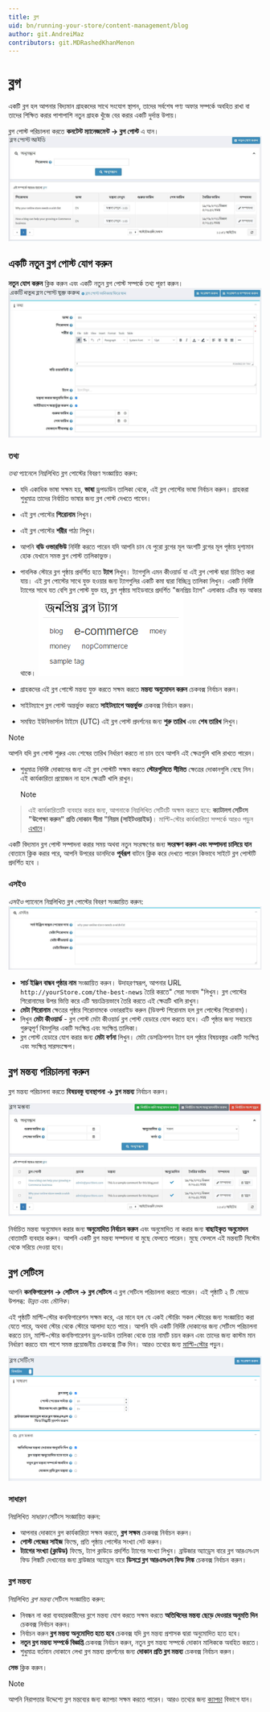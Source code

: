 ```yaml
---
title: ব্লগ
uid: bn/running-your-store/content-management/blog
author: git.AndreiMaz
contributors: git.MDRashedKhanMenon
---
```


# ব্লগ

একটি ব্লগ হল আপনার বিদ্যমান গ্রাহকদের সাথে সংযোগ স্থাপন, তাদের সর্বশেষ পণ্য অফার সম্পর্কে অবহিত রাখা বা তাদের শিক্ষিত করার পাশাপাশি নতুন গ্রাহক খুঁজে বের করার একটি দুর্দান্ত উপায়।

ব্লগ পোস্ট পরিচালনা করতে **কনটেন্ট ম্যানেজমেন্ট → ব্লগ পোস্ট** এ যান।
![ব্লগ পোস্ট](_static/blog/blog1.jpg)

## একটি নতুন ব্লগ পোস্ট যোগ করুন

**নতুন যোগ করুন** ক্লিক করুন এবং একটি নতুন ব্লগ পোস্ট সম্পর্কে তথ্য পূরণ করুন।
![একটি নতুন ব্লগ পোস্ট যোগ করুন](_static/blog/add-new.jpg)

### তথ্য
*তথ্য* প্যানেলে নিম্নলিখিত ব্লগ পোস্টের বিবরণ সংজ্ঞায়িত করুন:
* যদি একাধিক ভাষা সক্ষম হয়, **ভাষা** ড্রপডাউন তালিকা থেকে, এই ব্লগ পোস্টের ভাষা নির্বাচন করুন। গ্রাহকরা শুধুমাত্র তাদের নির্বাচিত ভাষার জন্য ব্লগ পোস্ট দেখতে পাবেন।
* এই ব্লগ পোস্টের **শিরোনাম** লিখুন।
* এই ব্লগ পোস্টের **শরীর** পাঠ্য লিখুন।
* আপনি **বডি ওভারভিউ** নির্দিষ্ট করতে পারেন যদি আপনি চান যে পুরো ব্লগের মূল অংশটি ব্লগের মূল পৃষ্ঠায় দৃশ্যমান হোক যেখানে সমস্ত ব্লগ পোস্ট তালিকাভুক্ত।
* পাবলিক স্টোরে ব্লগ পৃষ্ঠায় প্রদর্শিত হতে **ট্যাগ** লিখুন। ট্যাগগুলি এমন কীওয়ার্ড যা এই ব্লগ পোস্ট দ্বারা চিহ্নিত করা যায়। এই ব্লগ পোস্টের সাথে যুক্ত হওয়ার জন্য ট্যাগগুলির একটি কমা দ্বারা বিচ্ছিন্ন তালিকা লিখুন। একটি নির্দিষ্ট ট্যাগের সাথে যত বেশি ব্লগ পোস্ট যুক্ত হয়, ব্লগ পৃষ্ঠায় সাইডবারে প্রদর্শিত "জনপ্রিয় ট্যাগ" এলাকায় এটির বড় আকার থাকে।
   ![পি৩](_static/blog/Blog3.png)

* গ্রাহকদের এই ব্লগ পোস্টে মন্তব্য যুক্ত করতে সক্ষম করতে **মন্তব্য অনুমোদন করুন** চেকবক্স নির্বাচন করুন।
* সাইটম্যাপে ব্লগ পোস্ট অন্তর্ভুক্ত করতে **সাইটম্যাপে অন্তর্ভুক্ত** চেকবক্স নির্বাচন করুন।
* সমন্বিত ইউনিভার্সাল টাইমে (UTC) এই ব্লগ পোস্ট প্রদর্শনের জন্য **শুরু তারিখ** এবং **শেষ তারিখ** লিখুন।

 > [!NOTE]
 >
 > আপনি যদি ব্লগ পোস্ট শুরুর এবং শেষের তারিখ নির্ধারণ করতে না চান তবে আপনি এই ক্ষেত্রগুলি খালি রাখতে পারেন।

- শুধুমাত্র নির্দিষ্ট দোকানের জন্য এই ব্লগ পোস্টটি সক্ষম করতে **স্টোরগুলিতে সীমিত** ক্ষেত্রের দোকানগুলি বেছে নিন। এই কার্যকারিতা প্রয়োজন না হলে ক্ষেত্রটি খালি রাখুন।
  > [!NOTE]
  >
> এই কার্যকারিতাটি ব্যবহার করার জন্য, আপনাকে নিম্নলিখিত সেটিংটি অক্ষম করতে হবে: **ক্যাটালগ সেটিংস "উপেক্ষা করুন" প্রতি দোকান সীমা "নিয়ম (সাইটওয়াইড)**। মাল্টি-স্টোর কার্যকারিতা সম্পর্কে আরও পড়ুন [এখানে](xref:bn/getting-start/advanced-configuration/multi-store)।

একটি বিদ্যমান ব্লগ পোস্ট সম্পাদনা করার সময় অথবা নতুন সংরক্ষণের জন্য **সংরক্ষণ করুন এবং সম্পাদনা চালিয়ে যান** বোতামে ক্লিক করার পরে, আপনি উপরের ডানদিকে **পূর্বরূপ** বাটনে ক্লিক করে দেখতে পারেন কিভাবে সাইটে ব্লগ পোস্টটি প্রদর্শিত হবে ।

### এসইও
*এসইও* প্যানেলে নিম্নলিখিত ব্লগ পোস্টের বিবরণ সংজ্ঞায়িত করুন:
![ব্লগ পোস্টের জন্য এসইও](_static/blog/blog4.jpg)

- **সার্চ ইঞ্জিন বান্ধব পৃষ্ঠার নাম** সংজ্ঞায়িত করুন। উদাহরণস্বরূপ, আপনার URL `http://yourStore.com/the-best-news` তৈরি করতে" সেরা সংবাদ "লিখুন। ব্লগ পোস্টের শিরোনামের উপর ভিত্তি করে এটি স্বয়ংক্রিয়ভাবে তৈরি করতে এই ক্ষেত্রটি খালি রাখুন।
- **মেটা শিরোনাম** ক্ষেত্রের পৃষ্ঠার শিরোনামকে ওভাররাইড করুন (ডিফল্ট শিরোনাম হল ব্লগ পোস্টের শিরোনাম)।
- লিখুন **মেটা কীওয়ার্ড** - ব্লগ পোস্ট মেটা কীওয়ার্ড ব্লগ পোস্ট হেডারে যোগ করতে হবে। এটি পৃষ্ঠার জন্য সবচেয়ে গুরুত্বপূর্ণ থিমগুলির একটি সংক্ষিপ্ত এবং সংক্ষিপ্ত তালিকা।
- ব্লগ পোস্ট হেডারে যোগ করার জন্য **মেটা বর্ণনা** লিখুন। মেটা ডেসক্রিপশন ট্যাগ হল পৃষ্ঠার বিষয়বস্তুর একটি সংক্ষিপ্ত এবং সংক্ষিপ্ত সারসংক্ষেপ।

## ব্লগ মন্তব্য পরিচালনা করুন

ব্লগ মন্তব্য পরিচালনা করতে **বিষয়বস্তু ব্যবস্থাপনা → ব্লগ মন্তব্য** নির্বাচন করুন।

![ব্লগ মন্তব্য](_static/blog/blog5.jpg)

নির্বাচিত মন্তব্য অনুমোদন করার জন্য **অনুমোদিত নির্বাচন করুন** এবং অনুমোদিত না করার জন্য **বাছাইকৃত অনুমোদন** বোতামটি ব্যবহার করুন।
আপনি একটি ব্লগ মন্তব্য সম্পাদনা বা মুছে ফেলতে পারেন। মুছে ফেললে এই মন্তব্যটি সিস্টেম থেকে সরিয়ে দেওয়া হবে।

## ব্লগ সেটিংস

আপনি **কনফিগারেশন → সেটিংস → ব্লগ সেটিংস** এ ব্লগ সেটিংস পরিচালনা করতে পারেন। এই পৃষ্ঠাটি ২ টি মোডে উপলব্ধ: *উন্নত* এবং *মৌলিক*।

এই পৃষ্ঠাটি মাল্টি-স্টোর কনফিগারেশন সক্ষম করে, এর মানে হল যে একই স্টোরিং সকল স্টোরের জন্য সংজ্ঞায়িত করা যেতে পারে, অথবা স্টোর থেকে স্টোরে আলাদা হতে পারে। আপনি যদি একটি নির্দিষ্ট দোকানের জন্য সেটিংস পরিচালনা করতে চান, মাল্টি-স্টোর কনফিগারেশন ড্রপ-ডাউন তালিকা থেকে তার নামটি চয়ন করুন এবং তাদের জন্য কাস্টম মান নির্ধারণ করতে বাম পাশে সমস্ত প্রয়োজনীয় চেকবক্সে টিক দিন। আরও তথ্যের জন্য [মাল্টি-স্টোর](xref:bn/get-start/advanced-configuration/multi-store) পড়ুন।

![ব্লগ সেটিংস](_static/blog/Blog-Setting.png)

### সাধারণ

নিম্নলিখিত *সাধারণ* সেটিংস সংজ্ঞায়িত করুন:
* আপনার দোকানে ব্লগ কার্যকারিতা সক্ষম করতে, **ব্লগ সক্ষম** চেকবক্স নির্বাচন করুন।
* **পোস্ট পেজের সাইজ** ফিল্ডে, প্রতি পৃষ্ঠায় পোস্টের সংখ্যা সেট করুন।
* **ট্যাগের সংখ্যা (ক্লাউড)** ফিল্ডে, ট্যাগ ক্লাউডে প্রদর্শিত ট্যাগের সংখ্যা লিখুন।
ব্রাউজার অ্যাড্রেস বারে ব্লগ আরএসএস ফিড লিঙ্কটি দেখানোর জন্য ব্রাউজার অ্যাড্রেস বারে **ডিসপ্লে ব্লগ আরএসএস ফিড লিঙ্ক** চেকবক্স নির্বাচন করুন।

### ব্লগ মন্তব্য

নিম্নলিখিত *ব্লগ মন্তব্য* সেটিংস সংজ্ঞায়িত করুন:
* নিবন্ধন না করা ব্যবহারকারীদের ব্লগে মন্তব্য যোগ করতে সক্ষম করতে **অতিথিদের মন্তব্য ছেড়ে দেওয়ার অনুমতি দিন** চেকবক্স নির্বাচন করুন।
* নির্বাচন করুন **ব্লগ মন্তব্য অনুমোদিত হতে হবে** চেকবক্স যদি ব্লগ মন্তব্য প্রশাসক দ্বারা অনুমোদিত হতে হবে।
* **নতুন ব্লগ মন্তব্য সম্পর্কে বিজ্ঞপ্তি** চেকবক্স নির্বাচন করুন, নতুন ব্লগ মন্তব্য সম্পর্কে দোকান মালিককে অবহিত করতে।
* শুধুমাত্র বর্তমান দোকানে লেখা ব্লগ মন্তব্য প্রদর্শনের জন্য **দোকান প্রতি ব্লগ মন্তব্য** চেকবক্স নির্বাচন করুন।

**সেভ** ক্লিক করুন।

> [!NOTE]
>
> আপনি নিরাপত্তার উদ্দেশ্যে ব্লগ মন্তব্যের জন্য ক্যাপচা সক্ষম করতে পারেন। আরও তথ্যের জন্য [ক্যাপচা](xref:bn/getting-start/advanced-configuration/security-settings#captcha) বিভাগে যান।